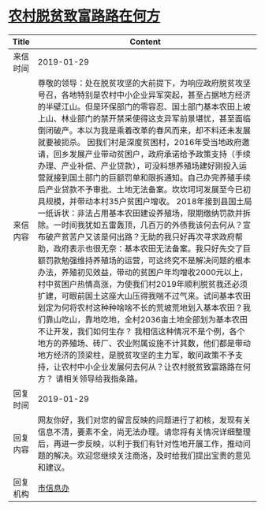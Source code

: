 # <a href="http://www.shangluo.gov.cn/zmhd/ldxxxx.jsp?urltype=leadermail.LeaderMailContentUrl&wbtreeid=1112&leadermailid=5130">农村脱贫致富路路在何方</a>
| Title |                                                                                                                                                                                                                                                                                                                                                         Content                                                                                                                                                                                                                                                                                                                                                         |
|:-----:|-------------------------------------------------------------------------------------------------------------------------------------------------------------------------------------------------------------------------------------------------------------------------------------------------------------------------------------------------------------------------------------------------------------------------------------------------------------------------------------------------------------------------------------------------------------------------------------------------------------------------------------------------------------------------------------------------------------------------|
| 来信时间  | 2019-01-29                                                                                                                                                                                                                                                                                                                                                                                                                                                                                                                                                                                                                                                                                                              |
| 来信内容  | 尊敬的领导：处在脱贫攻坚的大前提下，为响应政府脱贫攻坚号召，各地特别是农村中小企业异军突起，甚至占据地方经济的半壁江山。但是环保部门的零容忍、国土部门基本农田上坡上山、林业部门的禁开禁采使得这支异军前景堪忧，甚至面临倒闭破产。本以为我是乘着改革的春风而来，却不料还未发展就要被扼杀。 因我们村是深度贫困村，2016年受当地政府邀请，回乡发展产业带动贫困户，政府承诺给予政策支持（手续办理、产业补偿、产业贷款），可没料想养殖场建好刚投入运营就接到国土部门的巨额罚单和限拆通知。自己办完养殖手续后产业贷款不予审批、土地无法备案。坎坎坷坷发展至今已初具规模，并带动本村35户贫困户增收。 2018年接到县国土局一纸诉状：非法占用基本农田建设养殖场，限期缴纳罚款并拆除。一时间我犹如五雷轰顶，几百万的外债我该何去何从？宣布破产贫苦户又该是何出路？无助的我只好再次寻求政府帮助，政府表示也很无奈：基本农田无法备案。我只好先交了巨额罚款勉强维持养殖场的运营，可这终究不是解决问题的根本办法，养殖初见效益，带动的贫困户年均增收2000元以上，村中贫困户热情高涨，为使我们村2019年顺利脱贫我还必须扩建，可眼前国土这座大山压得我喘不过气来。试问基本农田划定为何将农村这种种啥啥不长的荒坡荒地划入基本农田？我们靠山吃山，靠地吃地，全村2036亩土地全部划为基本农田不让开发，我们如何生存？ 我相信这种情况不是个例，各个地方的养殖场、砖厂、农业附属设施不计其数，他们都是带动地方经济的顶梁柱，是脱贫攻坚的主力军，敢问政策不予支持，让农村中小企业发展何去何从？让农村脱贫致富路路在何方？ 请相关领导给我指条路。 |
| 回复时间  | 2019-01-29                                                                                                                                                                                                                                                                                                                                                                                                                                                                                                                                                                                                                                                                                                              |
| 回复内容  | 网友你好，我们对您的留言反映的问题进行了初核，发现有关信息不清，要素不全，尚无法办理。请您将有关情况详细整理后，再进一步反映，以利于我们有针对性地开展工作，推动问题的解决。欢迎您继续关注商洛，及时给我们提出宝贵的意见和建议。                                                                                                                                                                                                                                                                                                                                                                                                                                                                                                                                                                                                        |
| 回复机构  | <a href="../../category/agencies/市信息办.md">市信息办</a>                                                                                                                                                                                                                                                                                                                                                                                                                                                                                                                                                                                                                                                                      |